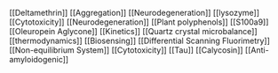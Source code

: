 [[Deltamethrin]]
[[Aggregation]]
[[Neurodegeneration]]
[[lysozyme]]
[[Cytotoxicity]]
[[Neurodegeneration]]
[[Plant polyphenols]]
[[S100a9]]
[[Oleuropein Aglycone]]
[[Kinetics]]
[[Quartz crystal microbalance]]
[[thermodynamics]]
[[Biosensing]]
[[Differential Scanning Fluorimetry]]
[[Non-equilibrium System]]
[[Cytotoxicity]]
[[Tau]]
[[Calycosin]]
[[Anti-amyloidogenic]]
